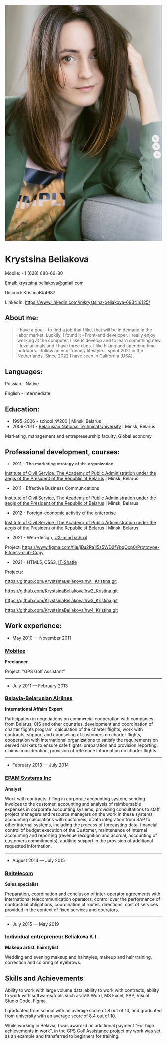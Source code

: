 ![My photo](./assets/img/Photo17-min.jpg)
# Krystsina Beliakova

Mobile: +1 (628) 688-66-80

Email: krystsina.beliakova@gmail.com

Discord: KristinaB#4687

LinkedIn: https://www.linkedin.com/in/krystsina-beliakova-693416125/




## About me:
> I have a goal - to find a job that I like, that will be in demand in the labor market. Luckily, I found it - Front-end developer. I really enjoy working at the computer. I like to develop and to learn something new.
> I love animals and I have three dogs. I like hiking and spending time outdoors. I follow an eco-friendly lifestyle.
> I spent 2021 in the Netherlands. Since 2022 I have been in California (USA).




## Languages:
Russian - Native

English - Intermediate




## Education:

* 1995-2006 - school №200 | Minsk, Belarus
* 2006-2011 - [Belarusian National Technical University](https://en.bntu.by/) | Minsk, Belarus

Marketing, management and entrepreneurship faculty, Global economy




## Professional development, courses:

- 2011 - The marketing strategy of the organization

[Institute of Civil Service, The Academy of Public Administration under the aegis of the President of the Republic of Belarus](https://www.pac.by/en/) | Minsk, Belarus
- 2011 - Effective Business Communications

[Institute of Civil Service, The Academy of Public Administration under the aegis of the President of the Republic of Belarus](https://www.pac.by/en/) | Minsk, Belarus
- 2012 - Foreign-economic activity of the enterprise

[Institute of Civil Service, The Academy of Public Administration under the aegis of the President of the Republic of Belarus](https://www.pac.by/en/) | Minsk, Belarus
- 2021 - Web-design, [UX-mind school](https://ux-school.by/)

Project: https://www.figma.com/file/jDu2Ra1l5s5WD2fYbqOcp0/Prototype-Fitness-club-Copy 
- 2021 - HTML5, CSS3, [IT-Shatle](https://www.instagram.com/it_shatle/?hl=en)

Projects:

https://github.com/KrystsinaBeliakova/hw1_Kristina.git

https://github.com/KrystsinaBeliakova/hw2_Kristina.git

https://github.com/KrystsinaBeliakova/hw3_Kristina.git

https://github.com/KrystsinaBeliakova/hw4_Kristina.git 




## Work experience:

+ May 2010 — November 2011
### [Mobitee](https://www.facebook.com/Mobitee/)
**Freelancer**

Project: "GPS Golf Assistant"

---


+ July 2011 — February 2013
### [Belavia-Belarusian Airlines](https://en.belavia.by/)
**International Affairs Expert**

Participation in negotiations on commercial cooperation with companies from Belarus, CIS and other countries, development and coordination of charter flights program, calculation of the charter flights, work with contracts, support and counseling of customers on charter flights, cooperation with international organizations to satisfy the requirements on served markets to ensure safe flights, preparation and provision reporting, claims consideration, provision of reference information on charter flights.

---

+ February 2013 — July 2014
### [EPAM Systems Inc](https://www.epam.com/)
**Analyst**

Work with contracts, filling in corporate accounting system, sending invoices to the customer, accounting and analysis of reimbursable expenses in corporate accounting systems, providing consultations to staff, project managers and resource managers on the work in these systems,  accounting calculations with customers, dData integration from SAP to other internal systems, including the process of forecasting data, financial control of budget execution of the Customer, maintenance of internal accounting and reporting (revenue recognition and accrual, accounting of customers commitments), auditing support in the provision of additional requested information.

---

+ August 2014 — July 2015
### [Beltelecom](https://beltelecom.by/en)
**Sales specialist**

Preparation, coordination and conclusion of inter-operator agreements with international telecommunication operators, control over the performance of contractual obligations, coordination of routes, directions, cost of services provided in the context of fixed services and operators.

---

+ July 2015 — May 2019
### Individual entrepreneur Beliakova K.I.
**Makeup artist, hairstylist**

Wedding and evening makeup and hairstyles, makeup and hair training, correction and coloring of eyebrows.




## Skills and Achievements:
Ability to work with large volume data, ability to work with contracts, ability to work with softwares/tools such as: MS Word, MS Excel, SAP, Visual Studio Code, Figma.

I graduated from school with an average score of 8 out of 10, and graduated from university with an average score of 8.4 out of 10.

While working in Belavia, I was awarded an additional payment "For high achievements in work", in the GPS Golf Assistance project my work was set as an example and transferred to beginners for training.
